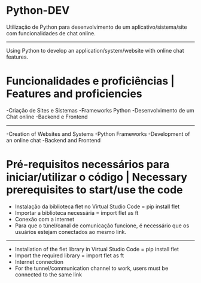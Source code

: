 # Python-DEV
Utilização de Python para desenvolvimento de um aplicativo/sistema/site com funcionalidades de chat online.
___________________________________________________________________________________________________________________________
Using Python to develop an application/system/website with online chat features.
# Funcionalidades e proficiências | Features and proficiencies
-Criação de Sites e Sistemas
-Frameworks Python
-Desenvolvimento de um Chat online
-Backend e Frontend
___________________________________________________________________________________________________________________________
-Creation of Websites and Systems
-Python Frameworks
-Development of an online chat
-Backend and Frontend
# Pré-requisitos necessários para iniciar/utilizar o código | Necessary prerequisites to start/use the code
- Instalação da biblioteca flet no Virtual Studio Code = pip install flet
- Importar a biblioteca necessária = import flet as ft
- Conexão com a internet
- Para que o túnel/canal de comunicação funcione, é necessário que os usuários estejam conectados ao mesmo link.
___________________________________________________________________________________________________________________________
- Installation of the flet library in Virtual Studio Code = pip install flet
- Import the required library = import flet as ft
- Internet connection
- For the tunnel/communication channel to work, users must be connected to the same link
